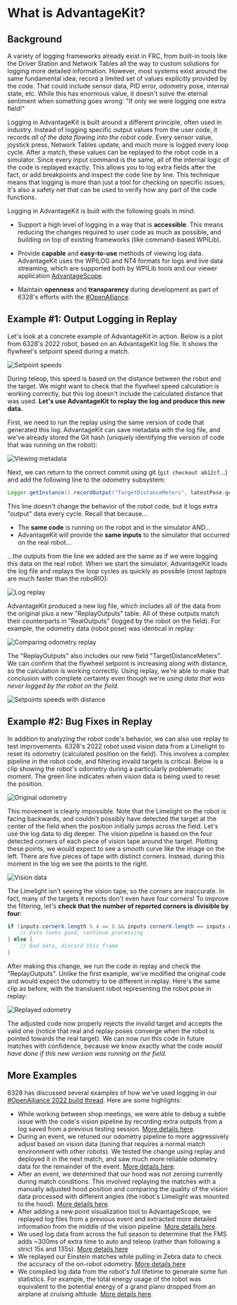 # What is AdvantageKit?

## Background

A variety of logging frameworks already exist in FRC, from built-in tools like the Driver Station and Network Tables all the way to custom solutions for logging more detailed information. However, most systems exist around the same fundamental idea; record a limited set of values explicitly provided by the code. That could include sensor data, PID error, odometry pose, internal state, etc. While this has enormous value, it doesn't solve the eternal sentiment when something goes wrong: "If only we were logging one extra field!"

Logging in AdvantageKit is built around a different principle, often used in industry. Instead of logging specific output values from the user code, it records _all of the data flowing into the robot code_. Every sensor value, joystick press, Network Tables update, and much more is logged every loop cycle. After a match, these values can be replayed to the robot code in a simulator. Since every input command is the same, all of the internal logic of the code is replayed exactly. This allows you to log extra fields after the fact, or add breakpoints and inspect the code line by line. This technique means that logging is more than just a tool for checking on specific issues; it's also a safety net that can be used to verify how any part of the code functions.

Logging in AdvantageKit is built with the following goals in mind:

- Support a high level of logging in a way that is **accessible**. This means reducing the changes required to user code as much as possible, and building on top of existing frameworks (like command-based WPILib).

- Provide **capable** and **easy-to-use** methods of viewing log data. AdvantageKit uses the WPILOG and NT4 formats for logs and live data streaming, which are supported both by WPILib tools and our viewer application [AdvantageScope](https://github.com/Mechanical-Advantage/AdvantageScope).

- Maintain **openness** and **transparency** during development as part of 6328's efforts with the [#OpenAlliance](https://github.com/OpenAllianceFRC/info).

## Example #1: Output Logging in Replay

Let's look at a concrete example of AdvantageKit in action. Below is a plot from 6328's 2022 robot, based on an AdvantageKit log file. It shows the flywheel's setpoint speed during a match.

![Setpoint speeds](resources/example-1.png)

During teleop, this speed is based on the distance between the robot and the target. We might want to check that the flywheel speed calculation is working correctly, but this log doesn't include the calculated distance that was used. **Let's use AdvantageKit to replay the log and produce this new data.**

First, we need to run the replay using the same version of code that generated this log. AdvantageKit can save metadata with the log file, and we've already stored the Git hash (uniquely identifying the version of code that was running on the robot):

![Viewing metadata](resources/example-2.png)

Next, we can return to the correct commit using git (`git checkout ab12cf`...) and add the following line to the odometry subsystem:

```java
Logger.getInstance().recordOutput("TargetDistanceMeters", latestPose.getTranslation().getDistance(FieldConstants.hubCenter));
```

This line doesn't change the behavior of the robot code, but it logs extra "output" data every cycle. Recall that because...

- The **same code** is running on the robot and in the simulator AND...
- AdvantageKit will provide the **same inputs** to the simulator that occurred on the real robot...

...the outputs from the line we added are the same as if we were logging this data on the real robot. When we start the simulator, AdvantageKit loads the log file and replays the loop cycles as quickly as possible (most laptops are much faster than the roboRIO):

![Log replay](resources/example-3.gif)

AdvantageKit produced a new log file, which includes all of the data from the original plus a new "ReplayOutputs" table. All of these outputs match their counterparts in "RealOutputs" (logged by the robot on the field). For example, the odometry data (robot pose) was identical in replay:

![Comparing odometry replay](resources/example-4.gif)

The "ReplayOutputs" also includes our new field "TargetDistanceMeters". We can confirm that the flywheel setpoint is increasing along with distance, so the calculation is working correctly. Using replay, we're able to make that conclusion with complete certainty even though we're _using data that was never logged by the robot on the field._

![Setpoints speeds with distance](resources/example-5.png)

## Example #2: Bug Fixes in Replay

In addition to analyzing the robot code's behavior, we can also use replay to test improvements. 6328's 2022 robot used vision data from a Limelight to reset its odometry (calculated position on the field). This involves a complex pipeline in the robot code, and filtering invalid targets is critical. Below is a clip showing the robot's odometry during a particularly problematic moment. The green line indicates when vision data is being used to reset the position.

![Original odometry](resources/example-6.gif)

This movement is clearly impossible. Note that the Limelight on the robot is facing backwards, and couldn't possibly have detected the target at the center of the field when the position initially jumps across the field. Let's use the log data to dig deeper. The vision pipeline is based on the four detected corners of each piece of vision tape around the target. Plotting these points, we would expect to see a smooth curve like the image on the left. There are five pieces of tape with distinct corners. Instead, during this moment in the log we see the points to the right.

![Vision data](resources/example-7.png)

The Limelight isn't seeing the vision tape, so the corners are inaccurate. In fact, many of the targets it reports don't even have four corners! To improve the filtering, let's **check that the number of reported corners is divisible by four**:

```java
if (inputs.cornerX.length % 4 == 0 && inputs.cornerX.length == inputs.cornerY.length) {
    // Data looks good, continue processing
} else {
    // Bad data, discard this frame
}
```

After making this change, we run the code in replay and check the "ReplayOutputs". Unlike the first example, we've modified the original code and would expect the odometry to be different in replay. Here's the same clip as before, with the transluent robot representing the robot pose in replay:

![Replayed odometry](resources/example-8.gif)

The adjusted code now properly rejects the invalid target and accepts the valid one (notice that real and replay poses converge when the robot is pointed towards the real target). We can now run this code in future matches with confidence, because we know exactly what the code _would have done if this new version was running on the field._

## More Examples

6328 has discussed several examples of how we've used logging in our [#OpenAlliance 2022 build thread](https://www.chiefdelphi.com/t/frc-6328-mechanical-advantage-2022-build-thread). Here are some highlights:

- While working between shop meetings, we were able to debug a subtle issue with the code's vision pipeline by recording extra outputs from a log saved from a previous testing session. [More details here](https://www.chiefdelphi.com/t/frc-6328-mechanical-advantage-2022-build-thread/398645/21#logging).
- During an event, we retuned our odometry pipeline to more aggressively adjust based on vision data (tuning that requires a normal match environment with other robots). We tested the change using replay and deployed it in the next match, and saw much more reliable odometry data for the remainder of the event. [More details here](https://www.chiefdelphi.com/t/frc-6328-mechanical-advantage-2022-build-thread/398645/112#odometry-tuning).
- After an event, we determined that our hood was not zeroing currently during match conditions. This involved replaying the matches with a manually adjusted hood position and comparing the quality of the vision data processed with different angles (the robot's Limelight was mounted to the hood). [More details here](https://www.chiefdelphi.com/t/frc-6328-mechanical-advantage-2022-build-thread/398645/145#software-jonahb55).
- After adding a new point visualization tool to AdvantageScope, we replayed log files from a previous event and extracted more detailed information from the middle of the vision pipeline. [More details here](https://www.chiefdelphi.com/t/frc-6328-mechanical-advantage-2022-build-thread/398645/112#odometry-tuning).
- We used log data from across the full season to determine that the FMS adds ~300ms of extra time to auto and teleop (rather than following a strict 15s and 135s). [More details here](https://www.chiefdelphi.com/t/frc-6328-mechanical-advantage-2022-build-thread/398645/112#how-long-is-a-match)
- We replayed our Einstein matches while pulling in Zebra data to check the accuracy of the on-robot odometry. [More details here](https://www.chiefdelphi.com/t/frc-6328-mechanical-advantage-2022-build-thread/398645/134#zebra-analysis)
- We compiled log data from the robot's full lifetime to generate some fun statistics. For example, the total energy usage of the robot was equivalent to the potential energy of a grand piano dropped from an airplane at cruising altitude. [More details here](https://www.chiefdelphi.com/t/frc-6328-mechanical-advantage-2022-build-thread/398645/134#software-update-9-beware-of-falling-pianos).

